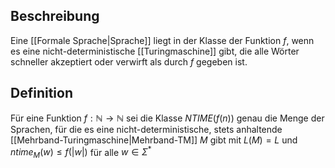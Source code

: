 ## Beschreibung
Eine [[Formale Sprache|Sprache]] liegt in der Klasse der Funktion $f$, wenn es eine nicht-deterministische [[Turingmaschine]] gibt, die alle Wörter schneller akzeptiert oder verwirft als durch $f$ gegeben ist.

## Definition
Für eine Funktion $f: \mathbb{N} \to \mathbb{N}$ sei die Klasse $NTIME(f(n))$ genau die Menge der Sprachen, für die es eine nicht-deterministische, stets anhaltende [[Mehrband-Turingmaschine|Mehrband-TM]] $M$ gibt mit $L(M)=L$ und $ntime_M(w) \leq f(|w|)$ für alle $w \in \Sigma^*$